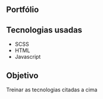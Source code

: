 ## Portfólio 

## Tecnologias usadas
- SCSS
- HTML
- Javascript

## Objetivo
Treinar as tecnologias citadas a cima


